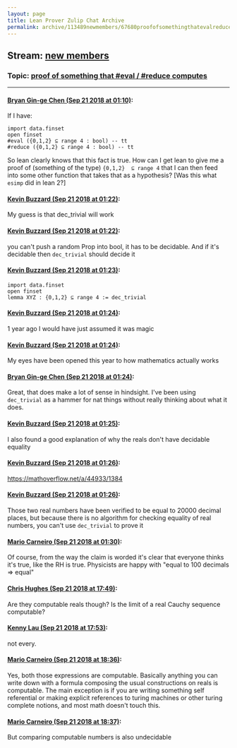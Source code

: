 ```yaml
---
layout: page
title: Lean Prover Zulip Chat Archive 
permalink: archive/113489newmembers/67680proofofsomethingthatevalreducecomputes.html
---
```


## Stream: [new members](index.html)
### Topic: [proof of something that #eval / #reduce computes](67680proofofsomethingthatevalreducecomputes.html)

---

#### [Bryan Gin-ge Chen (Sep 21 2018 at 01:10)](https://leanprover.zulipchat.com/#narrow/stream/113489-new%20members/topic/proof%20of%20something%20that%20%23eval%20/%20%23reduce%20computes/near/134343915):
If I have:
```lean
import data.finset
open finset
#eval ({0,1,2} ⊆ range 4 : bool) -- tt
#reduce ({0,1,2} ⊆ range 4 : bool) -- tt
```
So lean clearly knows that this fact is true. How can I get lean to give me a proof of (something of the type) `{0,1,2}  ⊆ range 4` that I can then feed into some other function that takes that as a hypothesis? [Was this what `esimp` did in lean 2?]

#### [Kevin Buzzard (Sep 21 2018 at 01:22)](https://leanprover.zulipchat.com/#narrow/stream/113489-new%20members/topic/proof%20of%20something%20that%20%23eval%20/%20%23reduce%20computes/near/134344507):
My guess is that dec_trivial will work

#### [Kevin Buzzard (Sep 21 2018 at 01:22)](https://leanprover.zulipchat.com/#narrow/stream/113489-new%20members/topic/proof%20of%20something%20that%20%23eval%20/%20%23reduce%20computes/near/134344516):
you can't push a random Prop into bool, it has to be decidable. And if it's decidable then `dec_trivial` should decide it

#### [Kevin Buzzard (Sep 21 2018 at 01:23)](https://leanprover.zulipchat.com/#narrow/stream/113489-new%20members/topic/proof%20of%20something%20that%20%23eval%20/%20%23reduce%20computes/near/134344547):
```lean
import data.finset
open finset
lemma XYZ : {0,1,2} ⊆ range 4 := dec_trivial
```

#### [Kevin Buzzard (Sep 21 2018 at 01:24)](https://leanprover.zulipchat.com/#narrow/stream/113489-new%20members/topic/proof%20of%20something%20that%20%23eval%20/%20%23reduce%20computes/near/134344589):
1 year ago I would have just assumed it was magic

#### [Kevin Buzzard (Sep 21 2018 at 01:24)](https://leanprover.zulipchat.com/#narrow/stream/113489-new%20members/topic/proof%20of%20something%20that%20%23eval%20/%20%23reduce%20computes/near/134344595):
My eyes have been opened this year to how mathematics actually works

#### [Bryan Gin-ge Chen (Sep 21 2018 at 01:24)](https://leanprover.zulipchat.com/#narrow/stream/113489-new%20members/topic/proof%20of%20something%20that%20%23eval%20/%20%23reduce%20computes/near/134344599):
Great, that does make a lot of sense in hindsight. I've been using `dec_trivial` as a hammer for nat things without really thinking about what it does.

#### [Kevin Buzzard (Sep 21 2018 at 01:25)](https://leanprover.zulipchat.com/#narrow/stream/113489-new%20members/topic/proof%20of%20something%20that%20%23eval%20/%20%23reduce%20computes/near/134344634):
I also found a good explanation of why the reals don't have decidable equality

#### [Kevin Buzzard (Sep 21 2018 at 01:26)](https://leanprover.zulipchat.com/#narrow/stream/113489-new%20members/topic/proof%20of%20something%20that%20%23eval%20/%20%23reduce%20computes/near/134344685):
https://mathoverflow.net/a/44933/1384

#### [Kevin Buzzard (Sep 21 2018 at 01:26)](https://leanprover.zulipchat.com/#narrow/stream/113489-new%20members/topic/proof%20of%20something%20that%20%23eval%20/%20%23reduce%20computes/near/134344694):
Those two real numbers have been verified to be equal to 20000 decimal places, but because there is no algorithm for checking equality of real numbers, you can't use `dec_trivial` to prove it

#### [Mario Carneiro (Sep 21 2018 at 01:30)](https://leanprover.zulipchat.com/#narrow/stream/113489-new%20members/topic/proof%20of%20something%20that%20%23eval%20/%20%23reduce%20computes/near/134344904):
Of course, from the way the claim is worded it's clear that everyone thinks it's true, like the RH is true. Physicists are happy with "equal to 100 decimals => equal"

#### [Chris Hughes (Sep 21 2018 at 17:49)](https://leanprover.zulipchat.com/#narrow/stream/113489-new%20members/topic/proof%20of%20something%20that%20%23eval%20/%20%23reduce%20computes/near/134386256):
Are they computable reals though? Is the limit of a real Cauchy sequence computable?

#### [Kenny Lau (Sep 21 2018 at 17:53)](https://leanprover.zulipchat.com/#narrow/stream/113489-new%20members/topic/proof%20of%20something%20that%20%23eval%20/%20%23reduce%20computes/near/134386498):
not every.

#### [Mario Carneiro (Sep 21 2018 at 18:36)](https://leanprover.zulipchat.com/#narrow/stream/113489-new%20members/topic/proof%20of%20something%20that%20%23eval%20/%20%23reduce%20computes/near/134388931):
Yes, both those expressions are computable. Basically anything you can write down with a formula composing the usual constructions on reals is computable. The main exception is if you are writing something self referential or making explicit references to turing machines or other turing complete notions, and most math doesn't touch this.

#### [Mario Carneiro (Sep 21 2018 at 18:37)](https://leanprover.zulipchat.com/#narrow/stream/113489-new%20members/topic/proof%20of%20something%20that%20%23eval%20/%20%23reduce%20computes/near/134388942):
But comparing computable numbers is also undecidable

